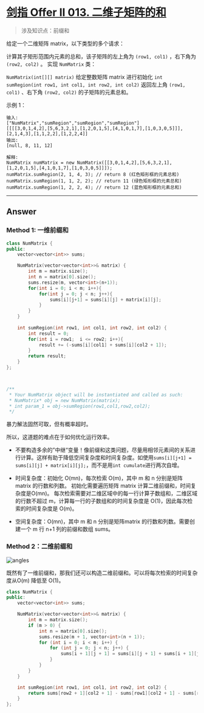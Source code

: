 # [剑指 Offer II 013. 二维子矩阵的和](https://leetcode.cn/problems/O4NDxx/)

> 涉及知识点：前缀和

 

给定一个二维矩阵 matrix，以下类型的多个请求：

计算其子矩形范围内元素的总和，该子矩阵的左上角为 `(row1, col1)` ，右下角为 `(row2, col2)` 。
实现 `NumMatrix` 类：

`NumMatrix(int[][] matrix)` 给定整数矩阵 matrix 进行初始化
`int sumRegion(int row1, int col1, int row2, int col2)` 返回左上角 `(row1, col1)` 、右下角 `(row2, col2)` 的子矩阵的元素总和。


示例 1：

```
输入: 
["NumMatrix","sumRegion","sumRegion","sumRegion"]
[[[[3,0,1,4,2],[5,6,3,2,1],[1,2,0,1,5],[4,1,0,1,7],[1,0,3,0,5]]],[2,1,4,3],[1,1,2,2],[1,2,2,4]]
输出: 
[null, 8, 11, 12]

解释:
NumMatrix numMatrix = new NumMatrix([[3,0,1,4,2],[5,6,3,2,1],[1,2,0,1,5],[4,1,0,1,7],[1,0,3,0,5]]]);
numMatrix.sumRegion(2, 1, 4, 3); // return 8 (红色矩形框的元素总和)
numMatrix.sumRegion(1, 1, 2, 2); // return 11 (绿色矩形框的元素总和)
numMatrix.sumRegion(1, 2, 2, 4); // return 12 (蓝色矩形框的元素总和)
```



------

## Answer

### Method 1: 一维前缀和

```c++
class NumMatrix {
public:
    vector<vector<int>> sums;

    NumMatrix(vector<vector<int>>& matrix) {
        int m = matrix.size();
        int n = matrix[0].size();
        sums.resize(m, vector<int>(n+1));
        for(int i = 0; i < m; i++){
            for(int j = 0; j < n; j++){
                sums[i][j+1] = sums[i][j] + matrix[i][j];
            }
        }
    }
    
    int sumRegion(int row1, int col1, int row2, int col2) {
        int result = 0;
        for(int i = row1;  i <= row2; i++){
            result += (-sums[i][col1] + sums[i][col2 + 1]);
        }
        return result;
    }
};



/**
 * Your NumMatrix object will be instantiated and called as such:
 * NumMatrix* obj = new NumMatrix(matrix);
 * int param_1 = obj->sumRegion(row1,col1,row2,col2);
 */

```

暴力解法固然可取，但有概率超时。

所以，这道题的难点在于如何优化运行效率。

- 不要构造多余的”中继“变量！像前缀和这类问题，尽量用相邻元素间的关系进行计算。这样有助于降低空间复杂度和时间复杂度。如使用`sums[i][j+1] = sums[i][j] + matrix[i][j];`，而不是用`int cumulate`进行两次自增。

- 时间复杂度：初始化 O(mn)，每次检索 O(m)，其中 m 和 n 分别是矩阵 matrix 的行数和列数。
  初始化需要遍历矩阵 matrix 计算二维前缀和，时间复杂度是O(mn)。
  每次检索需要对二维区域中的每一行计算子数组和，二维区域的行数不超过 m，计算每一行的子数组和的时间复杂度是 O(1)，因此每次检索的时间复杂度是 O(m)。
- 空间复杂度：O(mn)，其中 m 和 n 分别是矩阵matrix 的行数和列数。需要创建一个 m 行 n+1 列的前缀和数组 sums。




### Method 2：二维前缀和

![angles](https://ly-blog.oss-cn-shenzhen.aliyuncs.com/leetcode/angles-triangles.jpg)

既然有了一维前缀和，那我们还可以构造二维前缀和。可以将每次检索的时间复杂度从O(m) 降低至 O(1)。

```c++
class NumMatrix {
public:
    vector<vector<int>> sums;

    NumMatrix(vector<vector<int>>& matrix) {
        int m = matrix.size();
        if (m > 0) {
            int n = matrix[0].size();
            sums.resize(m + 1, vector<int>(n + 1));
            for (int i = 0; i < m; i++) {
                for (int j = 0; j < n; j++) {
                    sums[i + 1][j + 1] = sums[i][j + 1] + sums[i + 1][j] - sums[i][j] + matrix[i][j];
                }
            }
        }
    }

    int sumRegion(int row1, int col1, int row2, int col2) {
        return sums[row2 + 1][col2 + 1] - sums[row1][col2 + 1] - sums[row2 + 1][col1] + sums[row1][col1];
    }
};

```

